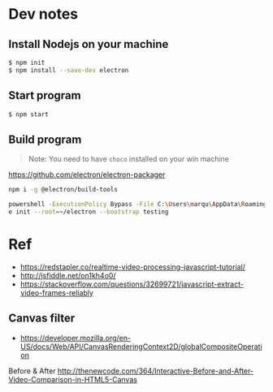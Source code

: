 
# Dev notes

## Install Nodejs on your machine

```bash
$ npm init
$ npm install --save-dev electron
```

## Start program

```bash
$ npm start
```

## Build program

> Note: You need to have `choco` installed on your win machine

https://github.com/electron/electron-packager





```bash
npm i -g @electron/build-tools

powershell -ExecutionPolicy Bypass -File C:\Users\marqu\AppData\Roaming\npm\e.ps1
e init --root=~/electron --bootstrap testing
```

# Ref

- https://redstapler.co/realtime-video-processing-javascript-tutorial/
- http://jsfiddle.net/on1kh4o0/
- https://stackoverflow.com/questions/32699721/javascript-extract-video-frames-reliably

## Canvas filter
- https://developer.mozilla.org/en-US/docs/Web/API/CanvasRenderingContext2D/globalCompositeOperation

Before & After
http://thenewcode.com/364/Interactive-Before-and-After-Video-Comparison-in-HTML5-Canvas
